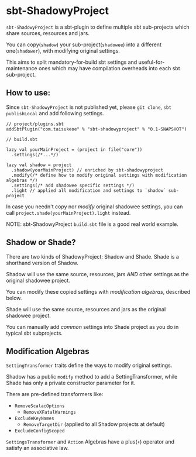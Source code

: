 # sbt-ShadowyProject

`sbt-ShadowyProject` is a sbt-plugin to define multiple sbt sub-projects which share sources, resources and jars. 

You can copy(`shadow`) your sub-project(`shadowee`) into a different one(`shadower`), with modifying original settings.

This aims to split mandatory-for-build sbt settings and useful-for-maintenance ones which may have compilation overheads into each sbt sub-project.

## How to use:

Since `sbt-ShadowyProject` is not published yet, please `git clone`, `sbt publishLocal` and add following settings. 

```
// project/plugins.sbt
addSbtPlugin("com.taisukeoe" % "sbt-shadowyproject" % "0.1-SNAPSHOT")
```

```
// build.sbt

lazy val yourMainProject = (project in file("core"))
  .settings(/*...*/)

lazy val shadow = project
  .shadow(yourMainProject) // enriched by sbt-shadowyproject
  .modify(/* define how to modify original settings with modification algebras */)
  .settings(/* add shadowee specific settings */)
  .light // applied all modification and settings to `shadow` sub-project
```

In case you needn't copy nor *modify* original shadowee settings, you can call `project.shade(yourMainProject).light` instead.

NOTE: sbt-ShadowyProject `build.sbt` file is a good real world example.

## Shadow or Shade?

There are two kinds of ShadowyProject: Shadow and Shade. Shade is a shorthand version of Shadow.  

Shadow will use the same source, resources, jars *AND* other settings as the original shadowee project.

You can modify these copied settings with *modification algebras*, described below. 

Shade will use the same source, resources and jars as the original shadowee project.

You can manually add *common* settings into Shade project as you do in typical sbt subprojects.

## Modification Algebras

`SettingTransformer` traits define the ways to modify original settings.

Shadow has a public `modify` method to add a SettingTransformer, while Shade has only a private constructor parameter for it. 

There are pre-defined transformers like:

- `RemoveScalacOptions`
  - `RemoveXFatalWarnings`
- `ExcludeKeyNames`
  - `RemoveTargetDir` (applied to all Shadow projects at default)
- `ExcludeConfigScoped`
  
`SettingsTransformer` and `Action` Algebras have a plus(`+`) operator and satisfy an associative law.
